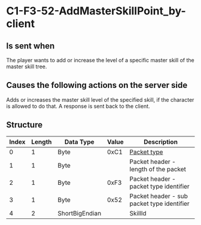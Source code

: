 # C1-F3-52-AddMasterSkillPoint_by-client

## Is sent when

The player wants to add or increase the level of a specific master skill of the master skill tree.

## Causes the following actions on the server side

Adds or increases the master skill level of the specified skill, if the character is allowed to do that. A response is sent back to the client.

## Structure

| Index | Length | Data Type | Value | Description |
|-------|--------|-----------|-------|-------------|
| 0 | 1 |   Byte   | 0xC1  | [Packet type](PacketTypes.md) |
| 1 | 1 |    Byte   |      | Packet header - length of the packet |
| 2 | 1 |    Byte   | 0xF3  | Packet header - packet type identifier |
| 3 | 1 |    Byte   | 0x52  | Packet header - sub packet type identifier |
| 4 | 2 | ShortBigEndian |  | SkillId |